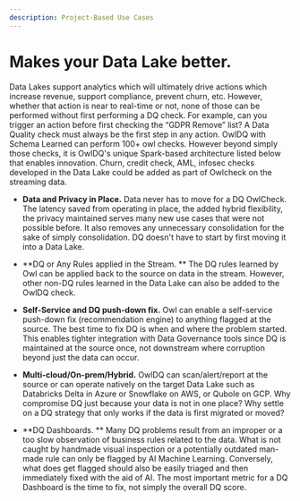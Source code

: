 ```yaml
---
description: Project-Based Use Cases
---
```


# Makes your Data Lake better.

Data Lakes support analytics which will ultimately drive actions which increase revenue, support compliance, prevent churn, etc.  However, whether that action is near to real-time or not, none of those can be performed without first performing a DQ check.  For example, can you trigger an action before first checking the “GDPR Remove” list?  A Data Quality check must always be the first step in any action.  OwlDQ with Schema Learned can perform 100+ owl checks.  However beyond simply those checks, it is OwlDQ's unique Spark-based architecture listed below that enables innovation.   Churn, credit check, AML, infosec checks developed in the Data Lake could be added as part of Owlcheck on the streaming data.

*   **Data and Privacy in Place.**  Data never has to move for a DQ OwlCheck.  The latency saved from operating in place, the added hybrid flexibility, the privacy maintained serves many new use cases that were not possible before.  It also removes any unnecessary consolidation for the sake of simply consolidation.    &#x20; DQ doesn't have to start by first moving it into a Data Lake. &#x20;


*   **DQ or Any Rules applied in the Stream. ** The DQ rules learned by Owl can be applied back to the source on data in the stream.  However, other non-DQ rules learned in the Data Lake can also be added to the OwlDQ check. &#x20;


*   **Self-Service and DQ push-down fix.**  Owl can enable a self-service push-down fix (recommendation engine) to anything flagged at the source.  The best time to fix DQ is when and where the problem started.  This enables tighter integration with Data Governance tools since DQ is maintained at the source once, not downstream where corruption beyond just the data can occur.&#x20;


*   **Multi-cloud/On-prem/Hybrid.**  OwlDQ can scan/alert/report at the source or can operate natively on the target Data Lake such as Databricks Delta in Azure or Snowflake on AWS, or Qubole on GCP. &#x20;    Why compromise DQ just because your data is not in one place?  Why settle on a DQ strategy that only works if the data is first migrated or moved?

    &#x20;
*   **DQ Dashboards. ** Many DQ problems result from an improper or a too slow observation of business rules related to the data.  What is not caught by handmade visual inspection or a potentially outdated man-made rule can only be flagged by AI Machine Learning.  Conversely, what does get flagged should also be easily triaged and then immediately fixed with the aid of AI.  The most important metric for a DQ Dashboard is the time to fix, not simply the overall DQ score.





